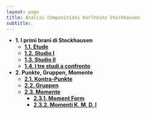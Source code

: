```yaml
---
layout: page
title: Analisi Composizioni Karlheinz Stockhausen
subtitle:
---
```


- **1. I primi brani di Stockhausen**
  - [**1.1. Etude**](https://velitch.github.io/velitch/2021-11-02-01_01_etude/)
  - [**1.2. Studio I**](https://velitch.github.io/velitch/2021-11-02-01_02_studio_i/)
  - [**1.3. Studio II**](https://velitch.github.io/velitch/2021-11-02-01_03_studio_ii/)
  - [**1.4. I tre studi a confronto**](https://velitch.github.io/velitch/2021-11-02-01_04_i_tre_brani_a_confronto/)
- **2. Punkte, Gruppen, Momente**
  - [**2.1. Kontra-Punkte**](https://velitch.github.io/velitch/2021-11-02-02_01_kontra_punkte/)
  - [**2.2. Gruppen**](https://velitch.github.io/velitch/2021-11-02-02_02_gruppen/)
  - [**2.3. Momente**](https://velitch.github.io/velitch/2021-11-02-02_03_00_momente/)
    - [**2.3.1. Moment Form**](https://velitch.github.io/velitch/2021-11-02-02_03_01_moment_form/)
    - [**2.3.2. Momenti K, M, D, I**](https://velitch.github.io/velitch/2021-11-02-02_03_02_momenti_kmdi/)
